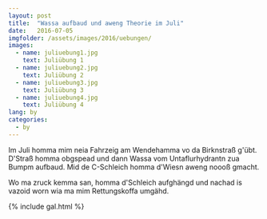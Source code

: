 ```yaml
---
layout: post
title:  "Wassa aufbaud und aweng Theorie im Juli"
date:   2016-07-05
imgfolder: /assets/images/2016/uebungen/
images:
  - name: juliuebung1.jpg
    text: Juliübung 1
  - name: juliuebung2.jpg
    text: Juliübung 2
  - name: juliuebung3.jpg
    text: Juliübung 3
  - name: juliuebung4.jpg
    text: Juliübung 4
lang: by
categories:
  - by
---
```


Im Juli homma mim neia Fahrzeig am Wendehamma vo da Birknstraß g'übt. D'Straß homma obgspead und dann Wassa vom Untaflurhydrantn zua Bumpm aufbaud. Mid de C-Schleich homma d'Wiesn aweng noooß gmacht.

Wo ma zruck kemma san, homma d'Schleich aufghängd und nachad is vazoid worn wia ma mim Rettungskoffa umgähd.

{% include gal.html %}

